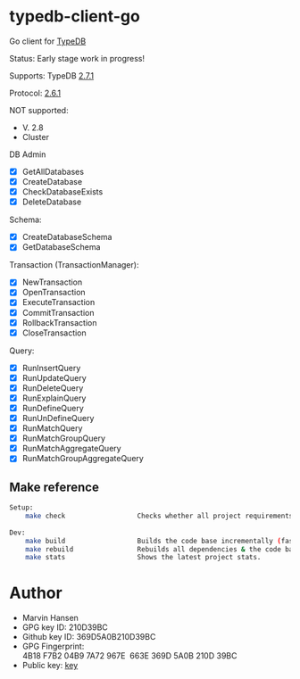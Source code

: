 # typedb-client-go

Go client for [TypeDB](https://vaticle.com/typedb)

Status: Early stage work in progress! 

Supports: TypeDB [2.7.1](https://github.com/vaticle/typedb/releases/tag/2.7.1)

Protocol: [2.6.1](https://github.com/vaticle/typedb-protocol/releases/tag/2.6.1)

NOT supported:
* V. 2.8
* Cluster

DB Admin

- [x] GetAllDatabases
- [x] CreateDatabase
- [x] CheckDatabaseExists 
- [x] DeleteDatabase

Schema:
- [x] CreateDatabaseSchema
- [x] GetDatabaseSchema

Transaction (TransactionManager):
- [x] NewTransaction
- [x] OpenTransaction
- [x] ExecuteTransaction
- [x] CommitTransaction
- [x] RollbackTransaction
- [x] CloseTransaction

Query:
- [x] RunInsertQuery
- [x] RunUpdateQuery
- [x] RunDeleteQuery
- [x] RunExplainQuery
- [x] RunDefineQuery
- [x] RunUnDefineQuery
- [x] RunMatchQuery
- [x] RunMatchGroupQuery
- [x] RunMatchAggregateQuery
- [x] RunMatchGroupAggregateQuery

## Make reference

```bash 
Setup: 
    make check                  Checks whether all project requirements are present.
     
Dev: 
    make build                  Builds the code base incrementally (fast).
    make rebuild                Rebuilds all dependencies & the code base (slow). Use after go mod changes. 
    make stats                  Shows the latest project stats. 
```

# Author

* Marvin Hansen 
* GPG key ID: 210D39BC
* Github key ID: 369D5A0B210D39BC
* GPG Fingerprint: 4B18 F7B2 04B9 7A72 967E  663E 369D 5A0B 210D 39BC 
* Public key: [key](pubkey.txt)

